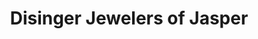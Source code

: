 ---
title: "Disinger Jewelers of Jasper"
url: /jasper/disinger-jewelers-of-jasper/
shop: Schmuck
---